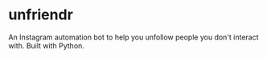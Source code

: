 # unfriendr
An Instagram automation bot to help you unfollow people you don't interact with. Built with Python.
